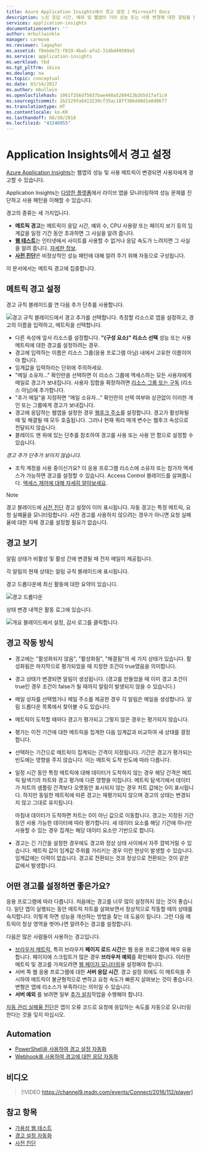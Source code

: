 ```yaml
---
title: Azure Application Insights에서 경고 설정 | Microsoft Docs
description: 느린 응답 시간, 예외 및 웹앱의 기타 성능 또는 사용 변경에 대한 알림을 받습니다.
services: application-insights
documentationcenter: ''
author: mrbullwinkle
manager: carmonm
ms.reviewer: lagayhar
ms.assetid: f8ebde72-f819-4ba5-afa2-31dbd49509a5
ms.service: application-insights
ms.workload: tbd
ms.tgt_pltfrm: ibiza
ms.devlang: na
ms.topic: conceptual
ms.date: 03/14/2017
ms.author: mbullwin
ms.openlocfilehash: 1061f356d75037bae440a5289413b2b5d17af1c9
ms.sourcegitcommit: 2b2129fa6413230cf35ac18ff386d40d1e8d0677
ms.translationtype: HT
ms.contentlocale: ko-KR
ms.lasthandoff: 08/30/2018
ms.locfileid: "43246955"
---
```

# <a name="set-alerts-in-application-insights"></a>Application Insights에서 경고 설정
[Azure Application Insights][start]는 웹앱의 성능 및 사용 메트릭이 변경되면 사용자에게 경고할 수 있습니다. 

Application Insights는 [다양한 플랫폼][platforms]에서 라이브 앱을 모니터링하여 성능 문제를 진단하고 사용 패턴을 이해할 수 있습니다.

경고의 종류는 세 가지입니다.

* **메트릭 경고**는 메트릭이 응답 시간, 예외 수, CPU 사용량 또는 페이지 보기 등의 임계값을 일정 기간 동안 초과하면 그 사실을 알려 줍니다. 
* [**웹 테스트**][availability]는 인터넷에서 사이트를 사용할 수 없거나 응답 속도가 느려지면 그 사실을 알려 줍니다. [자세한 정보][availability].
* [**사전 진단**](app-insights-proactive-diagnostics.md)은 비정상적인 성능 패턴에 대해 알려 주기 위해 자동으로 구성됩니다.

이 문서에서는 메트릭 경고에 집중합니다.

## <a name="set-a-metric-alert"></a>메트릭 경고 설정
경고 규칙 블레이드를 연 다음 추가 단추를 사용합니다. 

![경고 규칙 블레이드에서 경고 추가를 선택합니다. 측정할 리소스로 앱을 설정하고, 경고의 이름을 입력하고, 메트릭을 선택합니다.](./media/app-insights-alerts/01-set-metric.png)

* 다른 속성에 앞서 리소스를 설정합니다. **"(구성 요소)" 리소스 선택** 성능 또는 사용 메트릭에 대한 경고를 설정하려는 경우.
* 경고에 입력하는 이름은 리소스 그룹(응용 프로그램 아님) 내에서 고유한 이름이어야 합니다.
* 임계값을 입력하라는 단위에 주의하세요.
* "메일 소유자..." 확인란을 선택하면 이 리소스 그룹에 액세스하는 모든 사용자에게 메일로 경고가 보내집니다. 사용자 집합을 확장하려면 [리소스 그룹 또는 구독](app-insights-resources-roles-access-control.md) (리소스 아님)에 추가합니다.
* "추가 메일"을 지정하면 "메일 소유자..." 확인란의 선택 여부와 상관없이 이러한 개인 또는 그룹에게 경고가 보내집니다. 
* 경고에 응답하는 웹앱을 설정한 경우 [웹후크 주소](../monitoring-and-diagnostics/insights-webhooks-alerts.md)를 설정합니다. 경고가 활성화될 때 및 해결될 때 모두 호출됩니다. 그러나 현재 쿼리 매개 변수는 웹후크 속성으로 전달되지 않습니다.
* 블레이드 맨 위에 있는 단추를 참조하여 경고를 사용 또는 사용 안 함으로 설정할 수 있습니다.

*경고 추가 단추가 보이지 않습니다.* 

* 조직 계정을 사용 중이신가요? 이 응용 프로그램 리소스에 소유자 또는 참가자 액세스가 가능하면 경고를 설정할 수 있습니다. Access Control 블레이드를 살펴봅니다. [액세스 제어에 대해 자세히 알아보세요][roles].

> [!NOTE]
> 경고 블레이드에 [사전 진단](app-insights-proactive-failure-diagnostics.md) 경고 설정이 이미 표시됩니다. 자동 경고는 특정 메트릭, 요청 실패율을 모니터링합니다. 사전 경고를 사용하지 않으려는 경우가 아니면 요청 실패율에 대한 자체 경고를 설정할 필요가 없습니다. 
> 
> 

## <a name="see-your-alerts"></a>경고 보기
알림 상태가 비활성 및 활성 간에 변경될 때 전자 메일이 제공됩니다. 

각 알림의 현재 상태는 알림 규칙 블레이드에 표시됩니다.

경고 드롭다운에 최신 활동에 대한 요약이 있습니다.

![경고 드롭다운](./media/app-insights-alerts/010-alert-drop.png)

상태 변경 내역은 활동 로그에 있습니다.

![개요 블레이드에서 설정, 감사 로그를 클릭합니다.](./media/app-insights-alerts/09-alerts.png)

## <a name="how-alerts-work"></a>경고 작동 방식
* 경고에는 "활성화되지 않음", "활성화됨", "해결됨"의 세 가지 상태가 있습니다. 활성화됨은 마지막으로 평가되었을 때 지정한 조건이 true였음을 의미합니다.
* 경고 상태가 변경되면 알림이 생성됩니다. (경고를 만들었을 때 이미 경고 조건이 true인 경우 조건이 false가 될 때까지 알림이 발생되지 않을 수 있습니다.)
* 메일 상자를 선택했거나 메일 주소를 제공한 경우 각 알림은 메일을 생성합니다. 알림 드롭다운 목록에서 찾아볼 수도 있습니다.
* 메트릭이 도착할 때마다 경고가 평가되고 그렇지 않은 경우는 평가되지 않습니다.
* 평가는 이전 기간에 대한 메트릭을 집계한 다음 임계값과 비교하여 새 상태를 결정합니다.
* 선택하는 기간으로 메트릭이 집계되는 간격이 지정됩니다. 기간은 경고가 평가되는 빈도에는 영향을 주지 않습니다. 이는 메트릭 도착 빈도에 따라 다릅니다.
* 일정 시간 동안 특정 메트릭에 대해 데이터가 도착하지 않는 경우 해당 간격은 메트릭 탐색기의 차트와 경고 평가에 다른 영향을 미칩니다. 메트릭 탐색기에서 데이터가 차트의 샘플링 간격보다 오랫동안 표시되지 않는 경우 차트 값에는 0이 표시됩니다. 하지만 동일한 메트릭에 따른 경고는 재평가되지 않으며 경고의 상태는 변경되지 않고 그대로 유지됩니다. 
  
    마침내 데이터가 도착하면 차트는 0이 아닌 값으로 이동합니다. 경고는 지정된 기간 동안 사용 가능한 데이터에 따라 평가합니다. 새 데이터 요소를 해당 기간에 하나만 사용할 수 있는 경우 집계는 해당 데이터 요소만 기반으로 합니다.
* 경고는 긴 기간을 설정한 경우에도 경고와 정상 상태 사이에서 자주 깜박거릴 수 있습니다. 메트릭 값이 임계값 주위를 가리키는 경우 이런 현상이 발생할 수 있습니다. 임계값에는 이력이 없습니다. 경고로 전환되는 것과 정상으로 전환되는 것이 같은 값에서 발생합니다.

## <a name="what-are-good-alerts-to-set"></a>어떤 경고를 설정하면 좋은가요?
응용 프로그램에 따라 다릅니다. 처음에는 경고를 너무 많이 설정하지 않는 것이 좋습니다. 일단 앱이 실행되는 동안 메트릭 차트를 살펴보면서 정상적으로 작동할 때의 상태를 숙지합니다. 이렇게 하면 성능을 개선하는 방법을 찾는 데 도움이 됩니다. 그런 다음 메트릭이 정상 영역을 벗어나면 알려주는 경고를 설정합니다. 

다음은 많은 사람들이 사용하는 경고입니다.

* [브라우저 메트릭][client], 특히 브라우저 **페이지 로드 시간**은 웹 응용 프로그램에 매우 유용합니다. 페이지에 스크립트가 많은 경우 **브라우저 예외**를 확인해야 합니다. 이러한 메트릭 및 경고를 가져오려면 [웹 페이지 모니터링][client]을 설정해야 합니다.
* 서버 쪽 웹 응용 프로그램에 대한 **서버 응답 시간**. 경고 설정 외에도 이 메트릭을 주시하여 메트릭이 불균형적으로 변하고 요청 속도가 빠른지 살펴보는 것이 좋습니다. 변형은 앱에 리소스가 부족하다는 의미일 수 있습니다. 
* **서버 예외** 를 보려면 일부 [추가 설치](app-insights-asp-net-exceptions.md)작업을 수행해야 합니다.

[자동 관리 실패율 진단](app-insights-proactive-failure-diagnostics.md)은 앱이 오류 코드로 요청에 응답하는 속도를 자동으로 모니터링한다는 것을 잊지 마십시오. 

## <a name="automation"></a>Automation
* [PowerShell을 사용하여 경고 설정 자동화](app-insights-powershell-alerts.md)
* [Webhook를 사용하여 경고에 대한 응답 자동화](../monitoring-and-diagnostics/insights-webhooks-alerts.md)

## <a name="video"></a>비디오

> [!VIDEO https://channel9.msdn.com/events/Connect/2016/112/player]

## <a name="see-also"></a>참고 항목
* [가용성 웹 테스트](app-insights-monitor-web-app-availability.md)
* [경고 설정 자동화](app-insights-powershell-alerts.md)
* [사전 진단](app-insights-proactive-diagnostics.md) 

<!--Link references-->

[availability]: app-insights-monitor-web-app-availability.md
[client]: app-insights-javascript.md
[platforms]: app-insights-platforms.md
[roles]: app-insights-resources-roles-access-control.md
[start]: app-insights-overview.md

